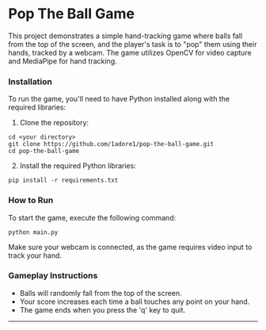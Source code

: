 # Pop The Ball Game

This project demonstrates a simple hand-tracking game where balls fall from the top of the screen, and the player's task is to "pop" them using their hands, tracked by a webcam. The game utilizes OpenCV for video capture and MediaPipe for hand tracking.

### Installation

To run the game, you'll need to have Python installed along with the required libraries:

1. Clone the repository:
```
cd <your directory>
git clone https://github.com/1adore1/pop-the-ball-game.git
cd pop-the-ball-game
```
2. Install the required Python libraries:
```
pip install -r requirements.txt
```

### How to Run

To start the game, execute the following command:
```
python main.py
```
Make sure your webcam is connected, as the game requires video input to track your hand.

### Gameplay Instructions

* Balls will randomly fall from the top of the screen.
* Your score increases each time a ball touches any point on your hand.
* The game ends when you press the 'q' key to quit.
---
